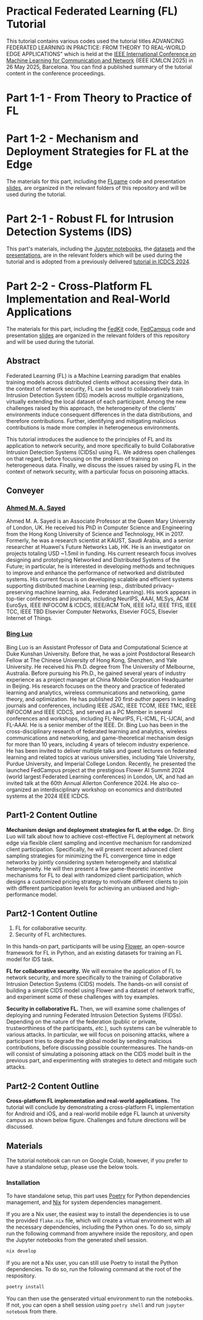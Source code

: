 # Practical Federated Learning (FL) Tutorial

This tutorial contains various codes used the tutorial titles ADVANCING FEDERATED LEARNING IN PRACTICE: FROM THEORY TO REAL-WORLD EDGE APPLICATIONS" which is held at the [IEEE International Conference on Machine Learning for Communication and Network](https://icdcs2025.icdcs.org/) (IEEE ICMLCN 2025) in 26 May 2025, Barcelona. You can find a published summary of the tutorial content in the conference proceedings.

# Part 1-1 - From Theory to Practice of FL

# Part 1-2 - Mechanism and Deployment Strategies for FL at the Edge
The materials for this part, including the [FLgame](https://github.com/Thea-Feng/FL-game/tree/e2063457e19263ef856d8cc8c63a4aab728f3037) code and presentation [slides](slides), are organized in the relevant folders of this repository and will be used during the tutorial.

# Part 2-1 - Robust FL for Intrusion Detection Systems (IDS)
This part's  materials, including the [Jupyter notebooks](notebooks), the [datasets](datasets) and the [presentations](slides), are in the relevant folders which will be used during the tutorial and is adopted from a previously delivered [tutorial in ICDCS 2024](https://github.com/leolavaur/icdcs_2025).

# Part 2-2 - Cross-Platform FL Implementation and Real-World Applications
The materials for this part, including the [FedKit](https://github.com/FedCampus/FedKit/tree/e203312add2c9fc1ebb5511bae8a52eb384814c4) code, [FedCampus](https://github.com/FedCampus/FedCampus_Flutter/tree/99859d0bcf340f7096684d8986706678eb7d8823) code and presentation [slides](slides) are organized in the relevant folders of this repository and will be used during the tutorial.

## Abstract

Federated Learning (FL) is a Machine Learning paradigm that enables training models across distributed clients without accessing their data.
In the context of network security, FL can be used to collaboratively train Intrusion Detection System (IDS) models across multiple organizations, virtually extending the local dataset of each participant. Among the new challenges raised by this approach, the heterogeneity of the clients’ environments induce consequent differences in the data distributions, and therefore contributions.
Further, identifying and mitigating malicious contributions is made more complex in heterogeneous environments.

This tutorial introduces the audience to the principles of FL and its application to network security, and more specifically to build Collaborative Intrusion Detection Systems (CIDSs) using FL.
We address open challenges on that regard, before focusing on the problem of training on heterogeneous data.
Finally, we discuss the issues raised by using FL in the context of network security, with a particular focus on poisoning attacks.


## Conveyer 

### [Ahmed M. A. Sayed](https://eecs.qmul.ac.uk/~ahmed/)

Ahmed M. A. Sayed is an Associate Professor at the Queen Mary University of London, UK. He received his PhD in Computer Science and Engineering from the Hong Kong University of Science and Technology, HK in 2017. Formerly, he was a research scientist at KAUST, Saudi Arabia, and a senior researcher at Huawei's Future Networks Lab, HK. He is an investigator on projects totaling USD ~1.5mil in funding. His current research focus involves designing and prototyping Networked and Distributed Systems of the Future; in particular, he is interested in developing methods and techniques to improve and enhance the performance of networked and distributed systems. His current focus is on developing scalable and efficient systems supporting distributed machine Learning (esp., distributed privacy-preserving machine learning, aka. Federated Learning). His work appears in top-tier conferences and journals, including NeurIPS, AAAI, MLSys, ACM EuroSys, IEEE INFOCOM & ICDCS, IEEE/ACM ToN, IEEE IoTJ, IEEE TFIS, IEEE TCC, IEEE TBD Elsevier Computer Networks, Elsevier FGCS, Elsevier Internet of Things.

### [Bing Luo](https://luobing1008.github.io/)

Bing Luo is an Assistant Professor of Data and Computational Science at Duke Kunshan University. Before that, he was a joint Postdoctoral Research Fellow at The Chinese University of Hong Kong, Shenzhen, and Yale University. He received his Ph.D. degree from The University of Melbourne, Australia. Before pursuing his Ph.D., he gained several years of industry experience as a project manager at China Mobile Corporation Headquarter in Beijing. His research focuses on the theory and practice of federated learning and analytics, wireless communications and networking, game theory, and optimization. He has published 20 first-author papers in leading journals and conferences, including IEEE JSAC, IEEE TCOM, IEEE TMC, IEEE INFOCOM and IEEE ICDCS, and served as a PC Member in several conferences and workshops, including FL-NeurIPS, FL-ICML, FL-IJCAI, and FL-AAAI. He is a senior member of the IEEE.
Dr. Bing Luo has been in the cross-disciplinary research of federated learning and analytics, wireless communications and networking, and game-theoretical mechanism design for more than 10 years, including 4 years of telecom industry experience. He has been invited to deliver multiple talks and guest lectures on federated learning and related topics at various universities, including Yale University, Purdue University, and Imperial College London. Recently, he presented the launched FedCampus project at the prestigious Flower AI Summit 2024 (world largest Federated Learning conferences) in London, UK, and had an invited talk at the 60th Annual Allerton Conference 2024. He also co-organized an interdisciplinary workshop on economics and distributed systems at the 2024 IEEE ICDCS.

## Part1-2 Content Outline

**Mechanism design and deployment strategies for fL at the edge.**
Dr. Bing Luo will talk about how to achieve cost-effective FL deployment at network edge via flexible client sampling and incentive mechanism for randomized client participation. Specifically, he will present recent advanced client sampling strategies for minimizing the FL convergence time in edge networks by jointly considering system heterogeneity and statistical heterogeneity. He will then present a few game-theoretic incentive mechanisms for FL to deal with randomized client participation, which designs a customized pricing strategy to motivate different clients to join with different participation levels for achieving an unbiased and high-performance model.

## Part2-1 Content Outline

1. FL for collaborative security.
2. Security of FL architectures.
   
In this hands-on part, participants will be using [Flower](https://flower.ai/), an open-source framework for FL in Python, and an existing datasets for training an FL model for IDS task.

**FL for collaborative security.**
We will exmaine the application of FL to network security, and more specifically to the training of Collaborative Intrusion Detection Systems (CIDS) models.
The hands-on will consist of building a simple CIDS model using Flower and a dataset of network traffic, and experiment some of these challenges with toy examples.

**Security in collaborative FL.** 
Then, we will examine some challenges of deploying and running Federated Intrusion Detection Systems (FIDSs). Depending on the nature of the federation (public or private, trustworthiness of the participants, *etc.*), such systems can be vulnerable to various attacks. In particular, we will focus on poisoning attacks, where a participant tries to degrade the global model by sending malicious contributions, before discussing possible countermeasures. The hands-on will consist of simulating a poisoning attack on the CIDS model built in the previous part, and experimenting with strategies to detect and mitigate such attacks.

## Part2-2 Content Outline

**Cross-platform FL implementation and real-world applications.**
The tutorial will conclude by demonstrating a cross-platform FL implementation for Android and iOS, and a real-world mobile edge FL launch at university campus as shown below figure. Challenges and future directions will be discussed.

## Materials

The tutorial notebook can run on Google Colab, however, if you prefer to have a standalone setup, please use the below tools.  
### Installation

To have standalone setup, this part uses [Poetry](https://python-poetry.org) for Python dependencies management, and [Nix](https://nixos.org) for system dependencies management.

If you are a Nix user, the easiest way to install the dependencies is to use the provided `flake.nix` file, which will create a virtual environment with all the necessary dependencies, including the Python ones.
To do so, simply run the following command from anywhere inside the repository, and open the Jupyter notebooks from the generated shell session.
```bash
nix develop
```

If you are not a Nix user, you can still use Poetry to install the Python dependencies.
To do so, run the following command at the root of the respository.
```bash
poetry install
```
You can then use the genserated virtual environment to run the notebooks.
If not, you can open a shell session using `poetry shell` and run `jupyter notebook` from there.

